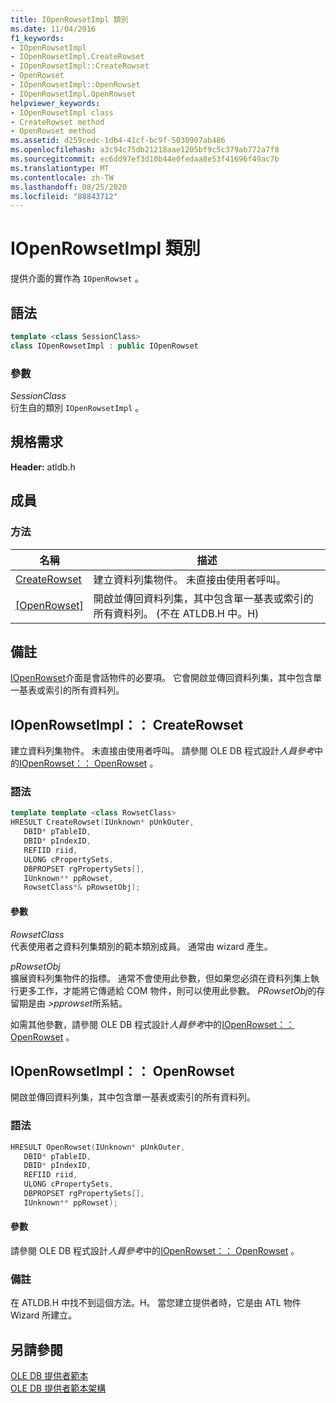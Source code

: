```yaml
---
title: IOpenRowsetImpl 類別
ms.date: 11/04/2016
f1_keywords:
- IOpenRowsetImpl
- IOpenRowsetImpl.CreateRowset
- IOpenRowsetImpl::CreateRowset
- OpenRowset
- IOpenRowsetImpl::OpenRowset
- IOpenRowsetImpl.OpenRowset
helpviewer_keywords:
- IOpenRowsetImpl class
- CreateRowset method
- OpenRowset method
ms.assetid: d259cedc-1db4-41cf-bc9f-5030907ab486
ms.openlocfilehash: a3c94c75db21218aae1205bf9c5c379ab772a7f8
ms.sourcegitcommit: ec6dd97ef3d10b44e0fedaa8e53f41696f49ac7b
ms.translationtype: MT
ms.contentlocale: zh-TW
ms.lasthandoff: 08/25/2020
ms.locfileid: "88843712"
---
```

# <a name="iopenrowsetimpl-class"></a>IOpenRowsetImpl 類別

提供介面的實作為 `IOpenRowset` 。

## <a name="syntax"></a>語法

```cpp
template <class SessionClass>
class IOpenRowsetImpl : public IOpenRowset
```

### <a name="parameters"></a>參數

*SessionClass*<br/>
衍生自的類別 `IOpenRowsetImpl` 。

## <a name="requirements"></a>規格需求

**Header:** atldb.h

## <a name="members"></a>成員

### <a name="methods"></a>方法

| 名稱 | 描述 |
|-|-|
|[CreateRowset](#createrowset)|建立資料列集物件。 未直接由使用者呼叫。|
|[[OpenRowset]](#openrowset)|開啟並傳回資料列集，其中包含單一基表或索引的所有資料列。  (不在 ATLDB.H 中。H) |

## <a name="remarks"></a>備註

[IOpenRowset](/previous-versions/windows/desktop/ms716946(v=vs.85))介面是會話物件的必要項。 它會開啟並傳回資料列集，其中包含單一基表或索引的所有資料列。

## <a name="iopenrowsetimplcreaterowset"></a><a name="createrowset"></a> IOpenRowsetImpl：： CreateRowset

建立資料列集物件。 未直接由使用者呼叫。 請參閱 OLE DB 程式設計*人員參考*中的[IOpenRowset：： OpenRowset](/previous-versions/windows/desktop/ms716724(v=vs.85)) 。

### <a name="syntax"></a>語法

```cpp
template template <class RowsetClass>
HRESULT CreateRowset(IUnknown* pUnkOuter,
   DBID* pTableID,
   DBID* pIndexID,
   REFIID riid,
   ULONG cPropertySets,
   DBPROPSET rgPropertySets[],
   IUnknown** ppRowset,
   RowsetClass*& pRowsetObj);
```

#### <a name="parameters"></a>參數

*RowsetClass*<br/>
代表使用者之資料列集類別的範本類別成員。 通常由 wizard 產生。

*pRowsetObj*<br/>
擴展資料列集物件的指標。 通常不會使用此參數，但如果您必須在資料列集上執行更多工作，才能將它傳遞給 COM 物件，則可以使用此參數。 *PRowsetObj*的存留期是由 *>pprowset*所系結。

如需其他參數，請參閱 OLE DB 程式設計*人員參考*中的[IOpenRowset：： OpenRowset](/previous-versions/windows/desktop/ms716724(v=vs.85)) 。

## <a name="iopenrowsetimplopenrowset"></a><a name="openrowset"></a> IOpenRowsetImpl：： OpenRowset

開啟並傳回資料列集，其中包含單一基表或索引的所有資料列。

### <a name="syntax"></a>語法

```cpp
HRESULT OpenRowset(IUnknown* pUnkOuter,
   DBID* pTableID,
   DBID* pIndexID,
   REFIID riid,
   ULONG cPropertySets,
   DBPROPSET rgPropertySets[],
   IUnknown** ppRowset);
```

#### <a name="parameters"></a>參數

請參閱 OLE DB 程式設計*人員參考*中的[IOpenRowset：： OpenRowset](/previous-versions/windows/desktop/ms716724(v=vs.85)) 。

### <a name="remarks"></a>備註

在 ATLDB.H 中找不到這個方法。H。 當您建立提供者時，它是由 ATL 物件 Wizard 所建立。

## <a name="see-also"></a>另請參閱

[OLE DB 提供者範本](../../data/oledb/ole-db-provider-templates-cpp.md)<br/>
[OLE DB 提供者範本架構](../../data/oledb/ole-db-provider-template-architecture.md)
